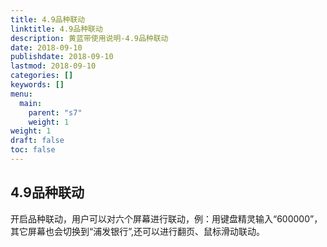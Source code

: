 ```yaml
---
title: 4.9品种联动
linktitle: 4.9品种联动
description: 黄蓝带使用说明-4.9品种联动
date: 2018-09-10
publishdate: 2018-09-10
lastmod: 2018-09-10
categories: []
keywords: []
menu:
  main:
    parent: "s7"
    weight: 1
weight: 1
draft: false
toc: false
---
```


## 4.9品种联动

开启品种联动，用户可以对六个屏幕进行联动，例：用键盘精灵输入“600000”，其它屏幕也会切换到“浦发银行”,还可以进行翻页、鼠标滑动联动。

